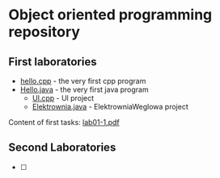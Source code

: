 # Object oriented programming repository

## First laboratories
- [hello.cpp](https://bitbucket.org/Konrad884/object_oriented_programming/src/master/Cpp/hello.cpp) - the very first cpp program
- [Hello.java](https://bitbucket.org/Konrad884/object_oriented_programming/src/master/Java/Hello/Hello.java) - the very first java program
  - [Ul.cpp](https://bitbucket.org/Konrad884/object_oriented_programming/src/master/Cpp/Ul.cpp) - Ul project
  - [Elektrownia.java](https://bitbucket.org/Konrad884/object_oriented_programming/src/master/Java/Elektrownia/Elektrownia.java) - ElektrowniaWeglowa project

Content of first tasks:
[lab01-1.pdf](https://ekursy.put.poznan.pl/pluginfile.php/252151/mod_assign/introattachment/0/lab01.pdf?forcedownload=1)

## Second Laboratories
- [ ]